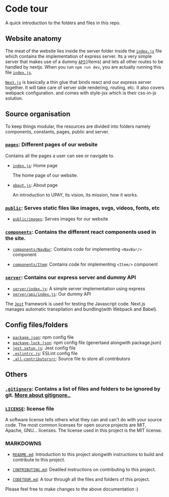 # Code tour

A quick introduction to the folders and files in this repo.

## Website anatomy

The meat of the website lies inside the server folder inside the [`index.js`](server/index.js) file which contains the implementation of express server. Its a very simple server that makes use of a dummy [`API`](server/api/index.js)(/items) and lets all other routes to be handled by nextjs. When you run ```npm run dev```, you are actually running this file [`index.js`](server/index.js).

[`Next.js`](https://nextjs.org/) is basically a thin glue that binds react and our express server together. It will take care of server side rendering, routing, etc. It also covers webpack configuration. and comes with style-jsx which is their css-in-js solution. 


## Source organisation
To keep things modular, the resources are divided into folders namely components, constants, pages, public and server.

### [`pages`](pages/): Different pages of our website

Contains all the pages a user can see or navigate to.

- [`index.js`](pages/index.js): Home page

    The home page of our website.

- [`about.js`](pages/about.js): About page 
    
    An introduction to UPAY, its vision, its mission, how it works.
 

### [`public`](public/): Serves static files like images, svgs, videos, fonts, etc
- [`public/images`](public/images/): Serves images for our website

### [`components`](components/): Contains the different react components used in the site. 

- [`components/NavBar`](components/NavBar/): Contains code for implementing ```<NavBar/>```  component
 
- [`components/Item`](components/Item/): Contains code for implementing ```<Item/>``` component


### [`server`](server/): Contains our express server and dummy API
- [`server/index.js`](server/index.js/): A simple server implementation using express
- [`server/api/index.js`](server/api/index.js): Our dummy API


The [`Jest`](https://facebook.github.io/jest/) framework is used for testing the Javascript code. 
Next.js manages automatic transpilation and bundling(with Webpack and Babel).

## Config files/folders
- [`package.json`](package.json): npm config file
- [`package-lock.json`](package-lock.json): npm config file (genertaed alongwith package.json)
- [`jest.setup.js`](jest.setup.js): Jest config file
- [`.eslintrc.js`](.eslintrc.js): ESLint config file
- [`.all-contributorsrc`](.all-contributorsrc): Source file to store all contributors
## Others

### [`.gitignore`](.gitignore): Contains a list of files and folders to be ignored by git. [More about gitignore..](https://medium.com/@haydar_ai/learning-how-to-git-ignoring-files-and-folders-using-gitignore-177556afdbe3)

### [`LICENSE`](LICENSE): license file

A software license tells others what they can and can't do with your source code. The most common licenses for open source projects are MIT, Apache, GNU... licenses. The license used in this project is the MIT license.

### MARKDOWNS

- [`README.md`](CONTRIBUTING.md): Introduction to this project alongwith instructions to build and contribute to this project.

- [`CONTRIBUTING.md`](CONTRIBUTING.md): Deatiled instructions on contributing to this project.

- [`CODETOUR.md`](CODETOUR.md): A tour through all the files and folders of this project.


Please feel free to make changes to the above documentation :)
